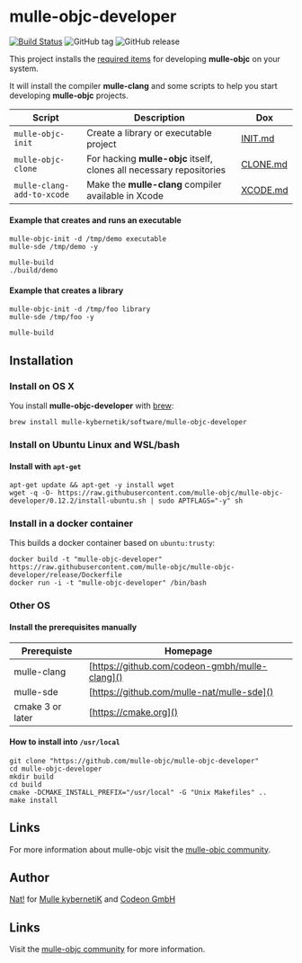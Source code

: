 <!-- [comment]: <> (DO NOT EDIT THIS FILE. EDIT THE TEMPLATE "templates/README.md.scion") -->
# mulle-objc-developer

[![Build Status](https://travis-ci.org/mulle-objc/mulle-objc-developer.svg)](https://travis-ci.org/mulle-objc/mulle-objc-developer)
![GitHub tag](https://img.shields.io/github/tag/mulle-objc/mulle-objc-developer.svg)
![GitHub release](https://img.shields.io/github/release/mulle-objc/mulle-objc-developer.svg)


This project installs the [required items](dox/releases/0.12.2.md)
for developing **mulle-objc** on your system.

It will install the compiler **mulle-clang** and some scripts to help
you start developing **mulle-objc** projects.


Script                     | Description                | Dox
---------------------------|----------------------------|-----------------
`mulle-objc-init`          | Create a library or executable project                | [INIT.md](INIT.md)
`mulle-objc-clone`         | For hacking **mulle-objc** itself, clones all necessary repositories               | [CLONE.md](CLONE.md)
`mulle-clang-add-to-xcode` | Make the **mulle-clang** compiler available in Xcode                      | [XCODE.md](XCODE.md)


#### Example that creates and runs an executable

```
mulle-objc-init -d /tmp/demo executable
mulle-sde /tmp/demo -y
```

```
mulle-build
./build/demo
```


#### Example that creates a library

```
mulle-objc-init -d /tmp/foo library
mulle-sde /tmp/foo -y
```

```
mulle-build
```


## Installation

### Install on OS X

You install **mulle-objc-developer** with [brew](//brew.sh):

```
brew install mulle-kybernetik/software/mulle-objc-developer
```


### Install on Ubuntu Linux and WSL/bash

#### Install with `apt-get`

```
apt-get update && apt-get -y install wget
wget -q -O- https://raw.githubusercontent.com/mulle-objc/mulle-objc-developer/0.12.2/install-ubuntu.sh | sudo APTFLAGS="-y" sh
```


### Install in a docker container

This builds a docker container based on `ubuntu:trusty`:

```
docker build -t "mulle-objc-developer" https://raw.githubusercontent.com/mulle-objc/mulle-objc-developer/release/Dockerfile
docker run -i -t "mulle-objc-developer" /bin/bash
```

### Other OS

#### Install the prerequisites manually

Prerequiste      | Homepage
-----------------|-----------------
mulle-clang      | [https://github.com/codeon-gmbh/mulle-clang]()
mulle-sde        | [https://github.com/mulle-nat/mulle-sde]()
cmake 3 or later | [https://cmake.org]()


#### How to install into `/usr/local`


```
git clone "https://github.com/mulle-objc/mulle-objc-developer"
cd mulle-objc-developer
mkdir build
cd build
cmake -DCMAKE_INSTALL_PREFIX="/usr/local" -G "Unix Makefiles" ..
make install
```

## Links

For more information about mulle-objc visit the [
mulle-objc community](//mulle-objc.github.io).


## Author

[Nat!](//www.mulle-kybernetik.com/weblog) for
[Mulle kybernetiK](//www.mulle-kybernetik.com) and
[Codeon GmbH](//www.codeon.de)


## Links

Visit the [mulle-objc community](https://mulle-objc.github.io) for more information.
